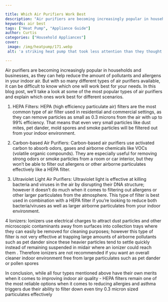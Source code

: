 ```yaml
---

title: Which Air Purifiers Work Best
description: "Air purifiers are becoming increasingly popular in households and businesses, as they can help reduce the amount of pollutants and...learn more"
keywords: air best
tags: ["Heat Pump", "Appliance Guide"]
author: Curtis
categories: ["Household Appliances"]
cover: 
 image: /img/heatpump/171.webp
 alt: 'a striking heat pump that took less attention than they thought'

---
```


Air purifiers are becoming increasingly popular in households and businesses, as they can help reduce the amount of pollutants and allergens in your indoor air. But with so many different types of air purifiers available, it can be difficult to know which one will work best for your needs. In this blog post, we’ll take a look at some of the most popular types of air purifiers and explain which ones work best for different scenarios. 

1. HEPA Filters: HEPA (high efficiency particulate air) filters are the most common type of air filter used in residential and commercial settings, as they can remove particles as small as 0.3 microns from the air with up to 99% efficiency. That means that even very small particles like dust mites, pet dander, mold spores and smoke particles will be filtered out from your indoor environment. 

2. Carbon-based Air Purifiers: Carbon-based air purifiers use activated carbon to absorb odors, gases and airborne chemicals like VOCs (volatile organic compounds). They are especially useful for removing strong odors or smoke particles from a room or car interior, but they won’t be able to filter out allergens or other airborne particulates effectively like a HEPA filter. 

3. Ultraviolet Light Air Purifiers: Ultraviolet light is effective at killing bacteria and viruses in the air by disrupting their DNA structure; however it doesn’t do much when it comes to filtering out allergens or other larger particulates from the atmosphere. This type of filter is best used in combination with a HEPA filter if you’re looking to reduce both bacteria/viruses as well as larger airborne particulates from your indoor environment. 

4 Ionizers: Ionizers use electrical charges to attract dust particles and other microscopic contaminants away from surfaces into collection trays where they can easily be removed for cleaning purposes; however this type of filter is not very effective at trapping large amounts of airborne pollutants such as pet dander since these heavier particles tend to settle quickly instead of remaining suspended in midair where an ionizer could reach them . Therefore ionizers are not recommended if you want an overall cleaner indoor environment free from large particulates such as pet dander or pollen spores 

In conclusion, while all four types mentioned above have their own merits when it comes to improving indoor air quality - HEPA filters remain one of the most reliable options when it comes to reducing allergies and asthma triggers due their ability to filter down even tiny 0.3 micron sized particulates effectively
